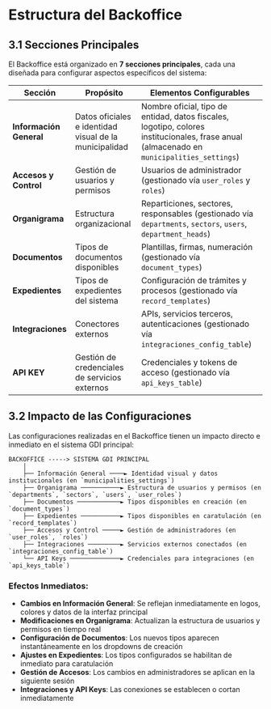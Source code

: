 # Estructura del Backoffice

## 3.1 Secciones Principales

El Backoffice está organizado en **7 secciones principales**, cada una diseñada para configurar aspectos específicos del sistema:

| **Sección** | **Propósito** | **Elementos Configurables** |
|-------------|---------------|------------------------------|
| **Información General** | Datos oficiales e identidad visual de la municipalidad | Nombre oficial, tipo de entidad, datos fiscales, logotipo, colores institucionales, frase anual (almacenado en `municipalities_settings`) |
| **Accesos y Control** | Gestión de usuarios y permisos | Usuarios de administrador (gestionado vía `user_roles` y `roles`) |
| **Organigrama** | Estructura organizacional | Reparticiones, sectores, responsables (gestionado vía `departments`, `sectors`, `users`, `department_heads`) |
| **Documentos** | Tipos de documentos disponibles | Plantillas, firmas, numeración (gestionado vía `document_types`) |
| **Expedientes** | Tipos de expedientes del sistema | Configuración de trámites y procesos (gestionado vía `record_templates`) |
| **Integraciones** | Conectores externos | APIs, servicios terceros, autenticaciones (gestionado vía `integraciones_config_table`) |
| **API KEY** | Gestión de credenciales de servicios externos | Credenciales y tokens de acceso (gestionado vía `api_keys_table`) |

## 3.2 Impacto de las Configuraciones

Las configuraciones realizadas en el Backoffice tienen un impacto directo e inmediato en el sistema GDI principal:

```
BACKOFFICE -----> SISTEMA GDI PRINCIPAL
    │
    ├── Información General ────► Identidad visual y datos institucionales (en `municipalities_settings`)
    ├── Organigrama ───────────► Estructura de usuarios y permisos (en `departments`, `sectors`, `users`, `user_roles`)  
    ├── Documentos ────────────► Tipos disponibles en creación (en `document_types`)
    ├── Expedientes ───────────► Tipos disponibles en caratulación (en `record_templates`)
    ├── Accesos y Control ─────► Gestión de administradores (en `user_roles`, `roles`)
    ├── Integraciones ─────────► Servicios externos conectados (en `integraciones_config_table`)
    └── API Keys ──────────────► Credenciales para integraciones (en `api_keys_table`)
```

### Efectos Inmediatos:

- **Cambios en Información General**: Se reflejan inmediatamente en logos, colores y datos de la interfaz principal
- **Modificaciones en Organigrama**: Actualizan la estructura de usuarios y permisos en tiempo real  
- **Configuración de Documentos**: Los nuevos tipos aparecen instantáneamente en los dropdowns de creación
- **Ajustes en Expedientes**: Los tipos configurados se habilitan de inmediato para caratulación
- **Gestión de Accesos**: Los cambios en administradores se aplican en la siguiente sesión
- **Integraciones y API Keys**: Las conexiones se establecen o cortan inmediatamente